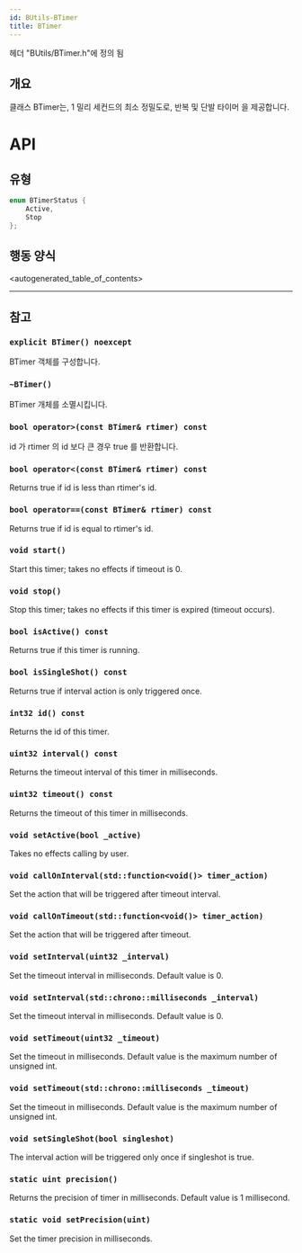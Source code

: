 ```yaml
---
id: BUtils-BTimer
title: BTimer
---
```

헤더 "BUtils/BTimer.h"에 정의 됨

## 개요

클래스 BTimer는, 1 밀리 세컨드의 최소 정밀도로, 반복 및 단발 타이머 을 제공합니다.

# API

## 유형

```cpp
enum BTimerStatus {
    Active,
    Stop
};
```

## 행동 양식

<autogenerated_table_of_contents>

* * *

## 참고

### `explicit BTimer() noexcept`

BTimer 객체를 구성합니다.

### `~BTimer()`

BTimer 개체를 소멸시킵니다.

### `bool operator>(const BTimer& rtimer) const`

id 가 rtimer 의 id 보다 큰 경우 true 를 반환합니다.

### `bool operator<(const BTimer& rtimer) const`

Returns true if id is less than rtimer's id.

### `bool operator==(const BTimer& rtimer) const`

Returns true if id is equal to rtimer's id.

### `void start()`

Start this timer; takes no effects if timeout is 0.

### `void stop()`

Stop this timer; takes no effects if this timer is expired (timeout occurs).

### `bool isActive() const`

Returns true if this timer is running.

### `bool isSingleShot() const`

Returns true if interval action is only triggered once.

### `int32 id() const`

Returns the id of this timer.

### `uint32 interval() const`

Returns the timeout interval of this timer in milliseconds.

### `uint32 timeout() const`

Returns the timeout of this timer in milliseconds.

### `void setActive(bool _active)`

Takes no effects calling by user.

### `void callOnInterval(std::function<void()> timer_action)`

Set the action that will be triggered after timeout interval.

### `void callOnTimeout(std::function<void()> timer_action)`

Set the action that will be triggered after timeout.

### `void setInterval(uint32 _interval)`

Set the timeout interval in milliseconds. Default value is 0.

### `void setInterval(std::chrono::milliseconds _interval)`

Set the timeout interval in milliseconds. Default value is 0.

### `void setTimeout(uint32 _timeout)`

Set the timeout in milliseconds. Default value is the maximum number of unsigned int.

### `void setTimeout(std::chrono::milliseconds _timeout)`

Set the timeout in milliseconds. Default value is the maximum number of unsigned int.

### `void setSingleShot(bool singleshot)`

The interval action will be triggered only once if singleshot is true.

### `static uint precision()`

Returns the precision of timer in milliseconds. Default value is 1 millisecond.

### `static void setPrecision(uint)`

Set the timer precision in milliseconds.